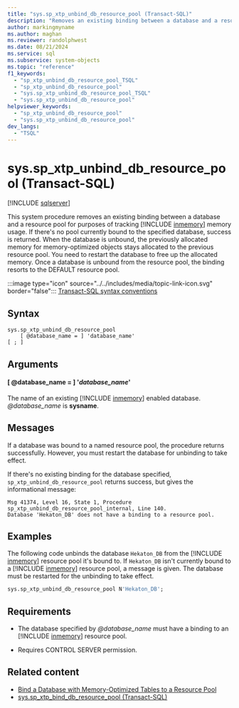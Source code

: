 ```yaml
---
title: "sys.sp_xtp_unbind_db_resource_pool (Transact-SQL)"
description: "Removes an existing binding between a database and a resource pool for purposes of tracking In-Memory OLTP memory usage."
author: markingmyname
ms.author: maghan
ms.reviewer: randolphwest
ms.date: 08/21/2024
ms.service: sql
ms.subservice: system-objects
ms.topic: "reference"
f1_keywords:
  - "sp_xtp_unbind_db_resource_pool_TSQL"
  - "sp_xtp_unbind_db_resource_pool"
  - "sys.sp_xtp_unbind_db_resource_pool_TSQL"
  - "sys.sp_xtp_unbind_db_resource_pool"
helpviewer_keywords:
  - "sp_xtp_unbind_db_resource_pool"
  - "sys.sp_xtp_unbind_db_resource_pool"
dev_langs:
  - "TSQL"
---
```

# sys.sp_xtp_unbind_db_resource_pool (Transact-SQL)

[!INCLUDE [sqlserver](../../includes/applies-to-version/sqlserver.md)]

This system procedure removes an existing binding between a database and a resource pool for purposes of tracking [!INCLUDE [inmemory](../../includes/inmemory-md.md)] memory usage. If there's no pool currently bound to the specified database, success is returned. When the database is unbound, the previously allocated memory for memory-optimized objects stays allocated to the previous resource pool. You need to restart the database to free up the allocated memory. Once a database is unbound from the resource pool, the binding resorts to the DEFAULT resource pool.

:::image type="icon" source="../../includes/media/topic-link-icon.svg" border="false"::: [Transact-SQL syntax conventions](../../t-sql/language-elements/transact-sql-syntax-conventions-transact-sql.md)

## Syntax

```syntaxsql
sys.sp_xtp_unbind_db_resource_pool
    [ @database_name = ] 'database_name'
[ ; ]
```

## Arguments

#### [ @database_name = ] '*database_name*'

The name of an existing [!INCLUDE [inmemory](../../includes/inmemory-md.md)] enabled database. *@database_name* is **sysname**.

## Messages

If a database was bound to a named resource pool, the procedure returns successfully. However, you must restart the database for unbinding to take effect.

If there's no existing binding for the database specified, `sp_xtp_unbind_db_resource_pool` returns success, but gives the informational message:

```output
Msg 41374, Level 16, State 1, Procedure sp_xtp_unbind_db_resource_pool_internal, Line 140.
Database 'Hekaton_DB' does not have a binding to a resource pool.
```

## Examples

The following code unbinds the database `Hekaton_DB` from the [!INCLUDE [inmemory](../../includes/inmemory-md.md)] resource pool it's bound to. If `Hekaton_DB` isn't currently bound to a [!INCLUDE [inmemory](../../includes/inmemory-md.md)] resource pool, a message is given. The database must be restarted for the unbinding to take effect.

```sql
sys.sp_xtp_unbind_db_resource_pool N'Hekaton_DB';
```

## Requirements

- The database specified by *@database_name* must have a binding to an [!INCLUDE [inmemory](../../includes/inmemory-md.md)] resource pool.

- Requires CONTROL SERVER permission.

## Related content

- [Bind a Database with Memory-Optimized Tables to a Resource Pool](../in-memory-oltp/bind-a-database-with-memory-optimized-tables-to-a-resource-pool.md)
- [sys.sp_xtp_bind_db_resource_pool (Transact-SQL)](sys-sp-xtp-bind-db-resource-pool-transact-sql.md)

